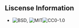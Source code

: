 ## Liscense Information
 - ![BSD](https://opensource.org/licenses/BSD-3-Clause), ![MIT](https://opensource.org/licenses/MIT)![CC0-1.0](https://creativecommons.org/publicdomain/zero/1.0/)

